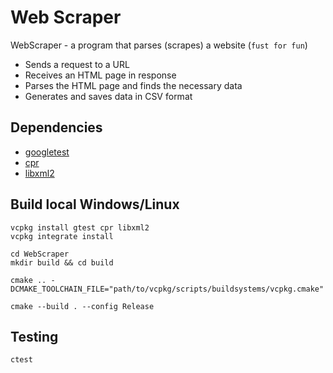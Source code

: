 # Web Scraper
WebScraper - a program that parses (scrapes) a website (`fust for fun`)

* Sends a request to a URL
* Receives an HTML page in response
* Parses the HTML page and finds the necessary data
* Generates and saves data in CSV format

## Dependencies
* [googletest](https://github.com/google/googletest)
* [cpr](https://github.com/libcpr/cpr)
* [libxml2](https://github.com/GNOME/libxml2)

## Build local Windows/Linux
```shell
vcpkg install gtest cpr libxml2
vcpkg integrate install

cd WebScraper
mkdir build && cd build

cmake .. -DCMAKE_TOOLCHAIN_FILE="path/to/vcpkg/scripts/buildsystems/vcpkg.cmake"

cmake --build . --config Release
```

## Testing
```shell
ctest
```
